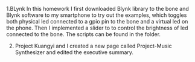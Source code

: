 1.BLynk
In this homework I first downloaded Blynk library to the bone and Blynk software to my smartphone to try out the examples, which toggles both physical led connected to a gpio pin to the bone and a virtual led on the phone.
Then I implemented a slider to to control the brightness of led connected to the bone.
The scripts can be found in the folder.

2. Project
Kuangyi and I created a new page called Project-Music Synthesizer and edited the executive summary.
